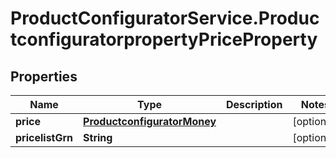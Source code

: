 # ProductConfiguratorService.ProductconfiguratorpropertyPriceProperty

## Properties

Name | Type | Description | Notes
------------ | ------------- | ------------- | -------------
**price** | [**ProductconfiguratorMoney**](ProductconfiguratorMoney.md) |  | [optional] 
**pricelistGrn** | **String** |  | [optional] 


